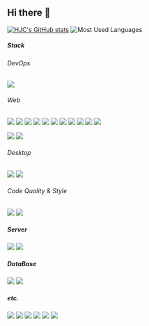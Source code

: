 <!--
**MainFe/MainFe** is a ✨ _special_ ✨ repository because its `README.md` (this file) appears on your GitHub profile.

Here are some ideas to get you started:

- 🔭 I’m currently working on ...
- 🌱 I’m currently learning ...
- 👯 I’m looking to collaborate on ...
- 🤔 I’m looking for help with ...
- 💬 Ask me about ...
- 📫 How to reach me: ...
- 😄 Pronouns: ...
- ⚡ Fun fact: ...
-->

## Hi there 👋

[![HJC's GitHub stats](https://github-readme-stats.vercel.app/api?username=MainFe)](https://github.com/anuraghazra/github-readme-stats)
![Most Used Languages](https://github-readme-stats.vercel.app/api/top-langs/?username=MainFe&layout=compact&exclude_repo=Island_pioneer-project&langs_count=10)

##### Stack
###### DevOps
<img src="https://img.shields.io/badge/docker-2496ED?style=flat-square&logo=docker&logoColor=white"/>  

###### Web
<img src="https://img.shields.io/badge/html5-E34F26?style=flat-square&logo=html5&logoColor=white"/> <img src="https://img.shields.io/badge/css-663399?style=flat-square&logo=css&logoColor=white"/>
<img src="https://img.shields.io/badge/javascript-F7DF1E?style=flat-square&logo=javascript&logoColor=white"/>
<img src="https://img.shields.io/badge/typescript-3178C6?style=flat-square&logo=typescript&logoColor=white"/>
<img src="https://img.shields.io/badge/webpack-8DD6F9?style=flat-square&logo=webpack&logoColor=white"/>
<img src="https://img.shields.io/badge/babel-F9DC3E?style=flat-square&logo=babel&logoColor=white"/>
<img src="https://img.shields.io/badge/react-61DAFB?style=flat-square&logo=react&logoColor=white"/>
<img src="https://img.shields.io/badge/reactrouter-CA4245?style=flat-square&logo=reactrouter&logoColor=white"/>
<img src="https://img.shields.io/badge/recoil-3578E5?style=flat-square&logo=recoil&logoColor=white"/>
<img src="https://img.shields.io/badge/reactquery-FF4154?style=flat-square&logo=reactquery&logoColor=white"/>
<img src="https://img.shields.io/badge/jest-C21325?style=flat-square&logo=jest&logoColor=white"/>

<img src="https://img.shields.io/badge/styledcomponents-DB7093?style=flat-square&logo=styledcomponents&logoColor=white"/> <img src="https://img.shields.io/badge/babylondotjs-BB464B?style=flat-square&logo=babylondotjs&logoColor=white"/>

###### Desktop
<img src="https://img.shields.io/badge/electron-47848F?style=flat-square&logo=electron&logoColor=white"/> <img src="https://img.shields.io/badge/electronbuilder-000000?style=flat-square&logo=electronbuilder&logoColor=white"/>

###### Code Quality & Style
<img src="https://img.shields.io/badge/eslint-4B32C3?style=flat-square&logo=eslint&logoColor=white"/> <img src="https://img.shields.io/badge/prettier-F7B93E?style=flat-square&logo=prettier&logoColor=white"/>

##### Server
<img src="https://img.shields.io/badge/nodejs-5FA04E?style=flat-square&logo=nodedotjs&logoColor=white"/> <img src="https://img.shields.io/badge/nestjs-E0234E?style=flat-square&logo=nestjs&logoColor=white"/>

##### DataBase
<img src="https://img.shields.io/badge/mysql-4479A1?style=flat-square&logo=mysql&logoColor=white"/> <img src="https://img.shields.io/badge/sqlite-003B57?style=flat-square&logo=sqlite&logoColor=white"/>

##### etc.
<img src="https://img.shields.io/badge/obsidian-7C3AED?style=flat-square&logo=obsidian&logoColor=white"/> <img src="https://img.shields.io/badge/blender-E87D0D?style=flat-square&logo=blender&logoColor=white"/>
<img src="https://img.shields.io/badge/godotengine-478CBF?style=flat-square&logo=godotengine&logoColor=white"/>
<img src="https://img.shields.io/badge/obsstudio-302E31?style=flat-square&logo=obsstudio&logoColor=white"/>
<img src="https://img.shields.io/badge/duolingo-58CC02?style=flat-square&logo=duolingo&logoColor=white"/>
<img src="https://img.shields.io/badge/readme-018EF5?style=flat-square&logo=readme&logoColor=white"/>
